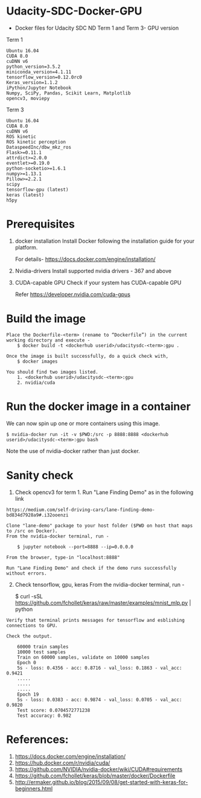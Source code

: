 # Udacity-SDC-Docker-GPU
- Docker files for Udacity SDC ND Term 1 and Term 3- GPU version


Term 1

	Ubuntu 16.04
    CUDA 8.0
    cuDNN v6
    python_version=3.5.2
    miniconda_version=4.1.11
    tensorflow_version=0.12.0rc0
    Keras_version=1.1.2
    iPython/Jupyter Notebook
    Numpy, SciPy, Pandas, Scikit Learn, Matplotlib
    opencv3, moviepy


Term 3

    Ubuntu 16.04
    CUDA 8.0
    cuDNN v6
    ROS kinetic
    ROS kinetic perception
	DataspeedInc/dbw_mkz_ros
	Flask>=0.11.1
	attrdict>=2.0.0
	eventlet>=0.19.0
	python-socketio>=1.6.1
	numpy>=1.13.1
	Pillow>=2.2.1
	scipy
	tensorflow-gpu (latest)
	keras (latest)
	h5py



# Prerequisites

1. docker installation
  	Install Docker following the installation guide for your platform.
  	
	For details- https://docs.docker.com/engine/installation/

2. Nvidia-drivers
	Install supported nvidia drivers - 367 and above


3. CUDA-capable GPU
	Check if your system has CUDA-capable GPU
	
	Refer https://developer.nvidia.com/cuda-gpus


# Build the image
	Place the Dockerfile-<term> (rename to “Dockerfile”) in the current working directory and execute -
		$ docker build -t <dockerhub userid>/udacitysdc-<term>:gpu .

	Once the image is built successfully, do a quick check with,
		$ docker images

	You should find two images listed. 
		1. <dockerhub userid>/udacitysdc-<term>:gpu
		2. nvidia/cuda


# Run the docker image in a container
We can now spin up one or more containers using this image.

	$ nvidia-docker run -it -v $PWD:/src -p 8888:8888 <dockerhub userid>/udacitysdc-<term>:gpu bash

Note the use of nvidia-docker rather than just docker.



# Sanity check

1.   Check opencv3 for term 1. Run "Lane Finding Demo" as in the following link
	
	https://medium.com/self-driving-cars/lane-finding-demo-bd834d7928a9#.i32ooenzi
	
	Clone "lane-demo" package to your host folder ($PWD on host that maps to /src on Docker).
	From the nvidia-docker terminal, run - 

		$ jupyter notebook --port=8888 --ip=0.0.0.0

	From the browser, type-in "localhost:8888"
	
	Run "Lane Finding Demo" and check if the demo runs successfully without errors.

2.   Check tensorflow, gpu, keras
      From the nvidia-docker terminal, run -
		
		$ curl -sSL https://github.com/fchollet/keras/raw/master/examples/mnist_mlp.py | python

	Verify that terminal prints messages for tensorflow and esblishing connections to GPU.
	
	Check the output.

		60000 train samples
		10000 test samples
		Train on 60000 samples, validate on 10000 samples
		Epoch 0
		5s - loss: 0.4356 - acc: 0.8716 - val_loss: 0.1863 - val_acc: 0.9421
		.....
		.....
		.....
		Epoch 19
		5s - loss: 0.0383 - acc: 0.9874 - val_loss: 0.0705 - val_acc: 0.9820
		Test score: 0.0704572771238
		Test accuracy: 0.982


# References:
1. https://docs.docker.com/engine/installation/
2. https://hub.docker.com/r/nvidia/cuda/
3. https://github.com/NVIDIA/nvidia-docker/wiki/CUDA#requirements
4. https://github.com/fchollet/keras/blob/master/docker/Dockerfile
5. http://ermaker.github.io/blog/2015/09/08/get-started-with-keras-for-beginners.html
